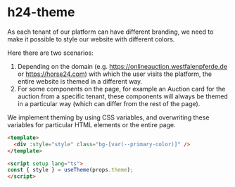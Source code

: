 # h24-theme

As each tenant of our platform can have different branding, we need to make it possible to style our website with different colors.

Here there are two scenarios:
1. Depending on the domain (e.g. https://onlineauction.westfalenpferde.de or https://horse24.com) with which the user visits the platform, the entire website is themed in a different way.
2. For some components on the page, for example an Auction card for the auction from a specific tenant, these components will always be themed in a particular way (which can differ from the rest of the page).

We implement theming by using CSS variables, and overwriting these variables for particular HTML elements or the entire page.

```html
<template>
  <div :style="style" class="bg-[var(--primary-color)]" />
</template>

<script setup lang="ts">
const { style } = useTheme(props.theme);
</script>
```